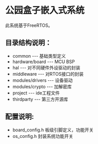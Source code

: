 # 公园盒子嵌入式系统

此系统基于FreeRTOS。

## 目录结构说明：
* common --- 基础类型定义
* hardware/board --- MCU BSP
* hal --- 对不同硬件外设驱动的封装
* middleware --- 对RTOS接口的封装
* modules/drivers --- 设备驱动
* modules/crypto --- 加解密库
* project --- ide工程文件
* thirdparty --- 第三方开源库

## 配置说明:
* board_config.h 板级引脚定义，功能开关
* os_config.h 封装系统功能开关